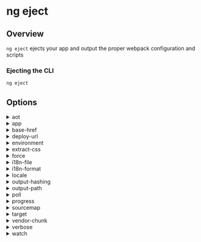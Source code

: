 <!-- Links in /docs/documentation should NOT have `.md` at the end, because they end up in our wiki at release. -->

# ng eject

## Overview
`ng eject` ejects your app and output the proper webpack configuration and scripts

### Ejecting the CLI

```bash
ng eject
```

## Options
<details>
  <summary>aot</summary>
  <p>
    `--aot`
  </p>
  <p>
    Build using Ahead of Time compilation.
  </p>
</details>

<details>
  <summary>app</summary>
  <p>
    `--app` (alias: `-a`) _default value: 1st app_
  </p>
  <p>
    Specifies app name to use.
  </p>
</details>

<details>
  <summary>base-href</summary>
  <p>
    `--base-href` (alias: `-bh`)
  </p>
  <p>
    Base url for the application being built.
  </p>
</details>

<details>
  <summary>deploy-url</summary>
  <p>
    `--deploy-url` (alias: `-d`)
  </p>
  <p>
    URL where files will be deployed.
  </p>
</details>

<details>
  <summary>environment</summary>
  <p>
    `--environment` (alias: `-e`)
  </p>
  <p>
    Defines the build environment.
  </p>
</details>

<details>
  <summary>extract-css</summary>
  <p>
    `--extract-css` (alias: `-ec`)
  </p>
  <p>
    Extract css from global styles onto css files instead of js ones.
  </p>
</details>

<details>
  <summary>force</summary>
  <p>
    `--force` _default value: false_
  </p>
  <p>
    Overwrite any webpack.config.js and npm scripts already existing.
  </p>
</details>

<details>
  <summary>i18n-file</summary>
  <p>
    `--i18n-file`
  </p>
  <p>
    Localization file to use for i18n.
  </p>
</details>

<details>
  <summary>i18n-format</summary>
  <p>
    `--i18n-format`
  </p>
  <p>
    Format of the localization file specified with --i18n-file.
  </p>
</details>

<details>
  <summary>locale</summary>
  <p>
    `--locale`
  </p>
  <p>
    Locale to use for i18n.
  </p>
</details>

<details>
  <summary>output-hashing</summary>
  <p>
    `--output-hashing` (alias: `-oh`) _default value: _
  </p>
  <p>
    Define the output filename cache-busting hashing mode. Possible values: `none`, `all`, `media`, `bundles`
  </p>
</details>

<details>
  <summary>output-path</summary>
  <p>
    `--output-path` (alias: `-op`) _default value: _
  </p>
  <p>
    Path where output will be placed.
  </p>
</details>

<details>
  <summary>poll</summary>
  <p>
    `--poll`
  </p>
  <p>
    Enable and define the file watching poll time period (milliseconds) .
  </p>
</details>

<details>
  <summary>progress</summary>
  <p>
    `--progress` (alias: `-pr`) _default value: true_
  </p>
  <p>
    Log progress to the console while building.
  </p>
</details>

<details>
  <summary>sourcemap</summary>
  <p>
    `--sourcemap` (alias: `-sm`, `sourcemaps`)
  </p>
  <p>
    Output sourcemaps.
  </p>
</details>

<details>
  <summary>target</summary>
  <p>
    `--target` (aliases: `-t`, `-dev`, `-prod`) _default value: development_
  </p>
  <p>
    Defines the build target.
  </p>
</details>

<details>
  <summary>vendor-chunk</summary>
  <p>
    `--vendor-chunk` (aliases: `-vc`) _default value: true_
  </p>
  <p>
    Use a separate bundle containing only vendor libraries.
  </p>
</details>

<details>
  <summary>verbose</summary>
  <p>
    `--verbose` (aliases: `-v`) _default value: false_
  </p>
  <p>
    Adds more details to output logging.
  </p>
</details>

<details>
  <summary>watch</summary>
  <p>
    `--watch` (aliases: `-w`)
  </p>
  <p>
    Run build when files change.
  </p>
</details>
